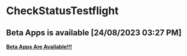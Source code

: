 # CheckStatusTestflight
## Beta Apps is available	[24/08/2023 03:27 PM]
**[Beta Apps Are Available!!!](https://github.com/manhnh97/CheckStatusTestflight/blob/master/Result_BetaAppsAvailable.md)**